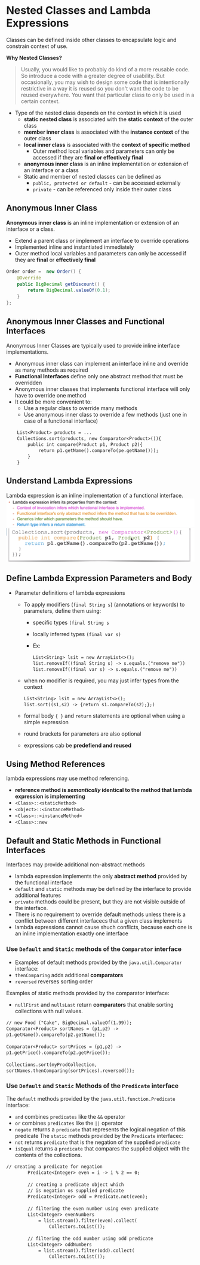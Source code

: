 # Nested Classes and Lambda Expressions

Classes can be defined inside other classes to encapsulate logic and constrain context of use.

**Why Nested Classes?**

> Usually, you would like to probably do kind of a more reusable code. So introduce a code with a greater degree of usability. But occasionally, you may wish to design some code that is intentionally restrictive in a way it is reused so you don't want the code to be reused everywhere. You want that particular class to only be used in a certain context.

* Type of the nested class depends on the context in which it is used
  * **static nested class** is associated with the **static context** of the outer class
  * **member inner class** is associated with the **instance context** of the outer class
  * **local inner class** is associated with the **context of specific method**
    * Outer method local variables and parameters can only be accessed if they are **final or effectively final**
  * **anonymous inner class** is an inline implementation or extension of an interface or a class
  * Static and member of nested classes can be defined as
    * `public, protected or default` - can be accessed externally
    * `private` - can be referenced only inside their outer class

## Anonymous Inner Class

**Anonymous inner class** is an inline implementation or extension of an interface or a class.

* Extend a parent class or implement an interface to override operations
* Implemented inline and instantiated immediately
* Outer method local variables and parameters can only be accessed if they are **final** or **effectively final**

```java
Order order =  new Order() {
	@Override
	public BigDecimal getDiscount() {
		return BigDecimal.valueOf(0.1);
	}
};
```

## Anonymous Inner Classes and Functional Interfaces

Anonymous Inner Classes are typically used to provide inline interface implementations.

* Anonymous inner class can implement an interface inline and override as many methods as required
* **Functional Interfaces** define only one abstract method that must be overridden
* Anonymous inner classes that implements functional interface will only have to override one method
* It could be more convenient to:
  * Use a regular class to override many methods
  * Use anonymous inner class to override a few methods (just one in case of a functional interface)

```
	List<Product> products = ... 
	Collections.sort(products, new Comparator<Product>()){
		public int compare(Product p1, Product p2){
			return p1.getName().compareTo(pe.getName()));	
		}
	}
```

## Understand Lambda Expressions

Lambda expression is an inline implementation of a functional interface. ![TODO-Get-Image-Shared-Repo](resources/understand-lambda-expressions-1.png) ![TODO-Get-Image-Shared-Repo](resources/understand-lambda-expressions-2.png)

## Define Lambda Expression Parameters and Body

* Parameter definitions of lambda expressions
  * To apply modifiers (`final String s`) (annotations or keywords) to parameters, define them using:
    * specific types `(final String s`
    * locally inferred types `(final var s)`
    *   Ex:

        ```
        List<String> lsit = new ArrayList<>();
        list.removeIf((final String s) -> s.equals.("remove me"))
        list.removeIf((final var s) -> s.equals.("remove me"))
        ```
  *   when no modifier is required, you may just infer types from the context

      ```
      List<String> lsit = new ArrayList<>();
      list.sort((s1,s2) -> {return s1.compareTo(s2);};)
      ```
  * formal body `{ }` and `return` statements are optional when using a simple expression
  * round brackets for parameters are also optional
  * expressions cab be **predefiend and reused**

## Using Method References

lambda expressions may use method referencing.

* **reference method is **_**semantically**_** identical to the method that lambda expression is implementing**
* `<Class>::<staticMethod>`
* `<object>::<instanceMethod>`
* `<Class>::<instanceMethod>`
* `<Class>::new`

## Default and Static Methods in Functional Interfaces

Interfaces may provide additional non-abstract methods

* lambda expression implements the only **abstract method** provided by the functional interface
* `default` and `static` methods may be defined by the interface to provide additional features
* `private` methods could be present, but they are not visible outside of the interface.
* There is no requirement to override default methods unless there is a conflict between different interfacecs that a given class implements
* lambda expressions cannot cause shuch conflicts, because each one is an inline implementation exactly one interface

### Use `Default` and `Static` methods of the `Comparator` interface

* Examples of default methods provided by the `java.util.Comparator` interface:
* `thenComparing` adds additional **comparators**
* `reversed` reverses sorting order

Examples of static methods provided by the comparator interface:

* `nullFirst` and `nullsLast` return **comparators** that enable sorting collections with null values.

```
// new Food ("Cake", BigDecimal.valueOf(1.99));
Comparator<Product> sortNames = (p1,p2) -> p1.getName().compareTo(p2.getName());

Comparator<Product> sortPrices = (p1,p2) -> p1.getPrice().compareTo(p2.getPrice());

Collections.sort(myProdCollection, sortNames.thenComparing(sortPrices).reversed());
```

### Use `Default` and `Static` Methods of the `Predicate` interface

The `default` methods provided by the `java.util.function.Predicate` interface:

* `and` combines `predicates` like the `&&` operator
* `or` combines `predicates` like the `||` operator
* `negate` returns a `predicate` that represents the logical negation of this predicate The `static` methods provided by the `Predicate` interfacec:
* `not` returns `predicate` that is the negation of the supplied `predicate`
* `isEqual` returns a `predicate` that compares the supplied object with the contents of the collections.

```
// creating a predicate for negation
        Predicate<Integer> even = i -> i % 2 == 0;
  
        // creating a predicate object which
        // is negation os supplied predicate
        Predicate<Integer> odd = Predicate.not(even);
  
        // filtering the even number using even predicate
        List<Integer> evenNumbers
            = list.stream().filter(even).collect(
                Collectors.toList());
  
        // filtering the odd number using odd predicate
        List<Integer> oddNumbers
            = list.stream().filter(odd).collect(
                Collectors.toList());
```
